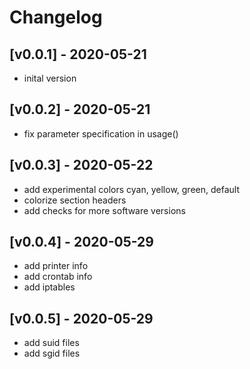 # Changelog 

## [v0.0.1] - 2020-05-21
  - inital version
## [v0.0.2] - 2020-05-21
  - fix parameter specification in usage()
## [v0.0.3] - 2020-05-22
  - add experimental colors cyan, yellow, green, default
  - colorize section headers
  - add checks for more software versions
## [v0.0.4] - 2020-05-29
  - add printer info
  - add crontab info
  - add iptables
## [v0.0.5] - 2020-05-29
  - add suid files
  - add sgid files
